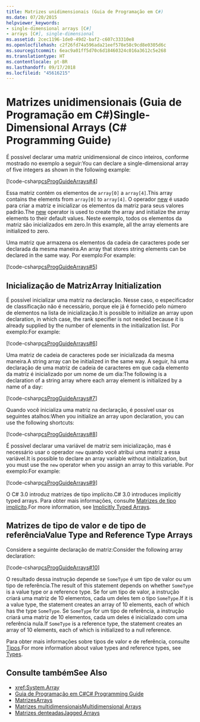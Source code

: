 ```yaml
---
title: Matrizes unidimensionais (Guia de Programação em C#)
ms.date: 07/20/2015
helpviewer_keywords:
- single-dimensional arrays [C#]
- arrays [C#], single-dimensional
ms.assetid: 2cec1196-1de0-49d2-baf2-c607c33310e8
ms.openlocfilehash: c2f26fd74a596ada21eef578e58c9cd8e0305d6c
ms.sourcegitcommit: 6eac9a01ff5d70c6d18460324c016a3612c5e268
ms.translationtype: HT
ms.contentlocale: pt-BR
ms.lasthandoff: 09/17/2018
ms.locfileid: "45616215"
---
```

# <a name="single-dimensional-arrays-c-programming-guide"></a><span data-ttu-id="68a22-102">Matrizes unidimensionais (Guia de Programação em C#)</span><span class="sxs-lookup"><span data-stu-id="68a22-102">Single-Dimensional Arrays (C# Programming Guide)</span></span>

<span data-ttu-id="68a22-103">É possível declarar uma matriz unidimensional de cinco inteiros, conforme mostrado no exemplo a seguir:</span><span class="sxs-lookup"><span data-stu-id="68a22-103">You can declare a single-dimensional array of five integers as shown in the following example:</span></span>  
  
 [!code-csharp[csProgGuideArrays#4](../../../csharp/programming-guide/arrays/codesnippet/CSharp/single-dimensional-arrays_1.cs)]  
  
 <span data-ttu-id="68a22-104">Essa matriz contém os elementos de `array[0]` a `array[4]`.</span><span class="sxs-lookup"><span data-stu-id="68a22-104">This array contains the elements from `array[0]` to `array[4]`.</span></span> <span data-ttu-id="68a22-105">O operador [new](../../../csharp/language-reference/keywords/new.md) é usado para criar a matriz e inicializar os elementos da matriz para seus valores padrão.</span><span class="sxs-lookup"><span data-stu-id="68a22-105">The [new](../../../csharp/language-reference/keywords/new.md) operator is used to create the array and initialize the array elements to their default values.</span></span> <span data-ttu-id="68a22-106">Neste exemplo, todos os elementos da matriz são inicializados em zero.</span><span class="sxs-lookup"><span data-stu-id="68a22-106">In this example, all the array elements are initialized to zero.</span></span>  
  
 <span data-ttu-id="68a22-107">Uma matriz que armazena os elementos da cadeia de caracteres pode ser declarada da mesma maneira.</span><span class="sxs-lookup"><span data-stu-id="68a22-107">An array that stores string elements can be declared in the same way.</span></span> <span data-ttu-id="68a22-108">Por exemplo:</span><span class="sxs-lookup"><span data-stu-id="68a22-108">For example:</span></span>  
  
 [!code-csharp[csProgGuideArrays#5](../../../csharp/programming-guide/arrays/codesnippet/CSharp/single-dimensional-arrays_2.cs)]  
  
## <a name="array-initialization"></a><span data-ttu-id="68a22-109">Inicialização de Matriz</span><span class="sxs-lookup"><span data-stu-id="68a22-109">Array Initialization</span></span>

 <span data-ttu-id="68a22-110">É possível inicializar uma matriz na declaração. Nesse caso, o especificador de classificação não é necessário, porque ele já é fornecido pelo número de elementos na lista de inicialização.</span><span class="sxs-lookup"><span data-stu-id="68a22-110">It is possible to initialize an array upon declaration, in which case, the rank specifier is not needed because it is already supplied by the number of elements in the initialization list.</span></span> <span data-ttu-id="68a22-111">Por exemplo:</span><span class="sxs-lookup"><span data-stu-id="68a22-111">For example:</span></span>  
  
 [!code-csharp[csProgGuideArrays#6](../../../csharp/programming-guide/arrays/codesnippet/CSharp/single-dimensional-arrays_3.cs)]  
  
 <span data-ttu-id="68a22-112">Uma matriz de cadeia de caracteres pode ser inicializada da mesma maneira.</span><span class="sxs-lookup"><span data-stu-id="68a22-112">A string array can be initialized in the same way.</span></span> <span data-ttu-id="68a22-113">A seguir, há uma declaração de uma matriz de cadeia de caracteres em que cada elemento da matriz é inicializado por um nome de um dia:</span><span class="sxs-lookup"><span data-stu-id="68a22-113">The following is a declaration of a string array where each array element is initialized by a name of a day:</span></span>  
  
 [!code-csharp[csProgGuideArrays#7](../../../csharp/programming-guide/arrays/codesnippet/CSharp/single-dimensional-arrays_4.cs)]  
  
 <span data-ttu-id="68a22-114">Quando você inicializa uma matriz na declaração, é possível usar os seguintes atalhos:</span><span class="sxs-lookup"><span data-stu-id="68a22-114">When you initialize an array upon declaration, you can use the following shortcuts:</span></span>  
  
 [!code-csharp[csProgGuideArrays#8](../../../csharp/programming-guide/arrays/codesnippet/CSharp/single-dimensional-arrays_5.cs)]  
  
 <span data-ttu-id="68a22-115">É possível declarar uma variável de matriz sem inicialização, mas é necessário usar o operador `new` quando você atribui uma matriz a essa variável.</span><span class="sxs-lookup"><span data-stu-id="68a22-115">It is possible to declare an array variable without initialization, but you must use the `new` operator when you assign an array to this variable.</span></span> <span data-ttu-id="68a22-116">Por exemplo:</span><span class="sxs-lookup"><span data-stu-id="68a22-116">For example:</span></span>  
  
 [!code-csharp[csProgGuideArrays#9](../../../csharp/programming-guide/arrays/codesnippet/CSharp/single-dimensional-arrays_6.cs)]  
  
 <span data-ttu-id="68a22-117">O C# 3.0 introduz matrizes de tipo implícito.</span><span class="sxs-lookup"><span data-stu-id="68a22-117">C# 3.0 introduces implicitly typed arrays.</span></span> <span data-ttu-id="68a22-118">Para obter mais informações, consulte [Matrizes de tipo implícito](../../../csharp/programming-guide/arrays/implicitly-typed-arrays.md).</span><span class="sxs-lookup"><span data-stu-id="68a22-118">For more information, see [Implicitly Typed Arrays](../../../csharp/programming-guide/arrays/implicitly-typed-arrays.md).</span></span>  
  
## <a name="value-type-and-reference-type-arrays"></a><span data-ttu-id="68a22-119">Matrizes de tipo de valor e de tipo de referência</span><span class="sxs-lookup"><span data-stu-id="68a22-119">Value Type and Reference Type Arrays</span></span>

 <span data-ttu-id="68a22-120">Considere a seguinte declaração de matriz:</span><span class="sxs-lookup"><span data-stu-id="68a22-120">Consider the following array declaration:</span></span>  
  
 [!code-csharp[csProgGuideArrays#10](../../../csharp/programming-guide/arrays/codesnippet/CSharp/single-dimensional-arrays_7.cs)]  
  
 <span data-ttu-id="68a22-121">O resultado dessa instrução depende se `SomeType` é um tipo de valor ou um tipo de referência.</span><span class="sxs-lookup"><span data-stu-id="68a22-121">The result of this statement depends on whether `SomeType` is a value type or a reference type.</span></span> <span data-ttu-id="68a22-122">Se for um tipo de valor, a instrução criará uma matriz de 10 elementos, cada um deles tem o tipo `SomeType`.</span><span class="sxs-lookup"><span data-stu-id="68a22-122">If it is a value type, the statement creates an array of 10 elements, each of which has the type `SomeType`.</span></span> <span data-ttu-id="68a22-123">Se `SomeType` for um tipo de referência, a instrução criará uma matriz de 10 elementos, cada um deles é inicializado com uma referência nula.</span><span class="sxs-lookup"><span data-stu-id="68a22-123">If `SomeType` is a reference type, the statement creates an array of 10 elements, each of which is initialized to a null reference.</span></span>  
  
 <span data-ttu-id="68a22-124">Para obter mais informações sobre tipos de valor e de referência, consulte [Tipos](../../../csharp/language-reference/keywords/types.md).</span><span class="sxs-lookup"><span data-stu-id="68a22-124">For more information about value types and reference types, see [Types](../../../csharp/language-reference/keywords/types.md).</span></span>  
  
## <a name="see-also"></a><span data-ttu-id="68a22-125">Consulte também</span><span class="sxs-lookup"><span data-stu-id="68a22-125">See Also</span></span>

- <xref:System.Array>  
- [<span data-ttu-id="68a22-126">Guia de Programação em C#</span><span class="sxs-lookup"><span data-stu-id="68a22-126">C# Programming Guide</span></span>](../../../csharp/programming-guide/index.md)  
- [<span data-ttu-id="68a22-127">Matrizes</span><span class="sxs-lookup"><span data-stu-id="68a22-127">Arrays</span></span>](../../../csharp/programming-guide/arrays/index.md)  
- [<span data-ttu-id="68a22-128">Matrizes multidimensionais</span><span class="sxs-lookup"><span data-stu-id="68a22-128">Multidimensional Arrays</span></span>](../../../csharp/programming-guide/arrays/multidimensional-arrays.md)  
- [<span data-ttu-id="68a22-129">Matrizes denteadas</span><span class="sxs-lookup"><span data-stu-id="68a22-129">Jagged Arrays</span></span>](../../../csharp/programming-guide/arrays/jagged-arrays.md)
